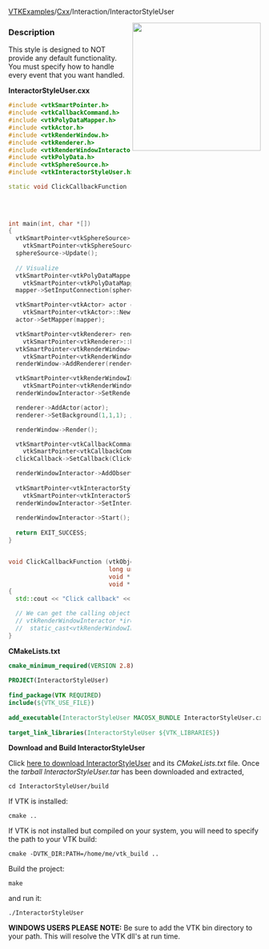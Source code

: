 [VTKExamples](/home/)/[Cxx](/Cxx)/Interaction/InteractorStyleUser

<img align="right" src="https://github.com/lorensen/VTKExamples/blob/gh-pages/Testing/Baseline/Interaction/TestInteractorStyleUser.png?raw=true" width="256" />

### Description
This style is designed to NOT provide any default functionality. You must specify how to handle every event that you want handled.

**InteractorStyleUser.cxx**
```c++
#include <vtkSmartPointer.h>
#include <vtkCallbackCommand.h>
#include <vtkPolyDataMapper.h>
#include <vtkActor.h>
#include <vtkRenderWindow.h>
#include <vtkRenderer.h>
#include <vtkRenderWindowInteractor.h>
#include <vtkPolyData.h>
#include <vtkSphereSource.h>
#include <vtkInteractorStyleUser.h>

static void ClickCallbackFunction ( vtkObject* caller,
                                    long unsigned int eventId,
                                    void* clientData,
                                    void* callData );

int main(int, char *[])
{
  vtkSmartPointer<vtkSphereSource> sphereSource = 
    vtkSmartPointer<vtkSphereSource>::New();
  sphereSource->Update();
  
  // Visualize
  vtkSmartPointer<vtkPolyDataMapper> mapper = 
    vtkSmartPointer<vtkPolyDataMapper>::New();
  mapper->SetInputConnection(sphereSource->GetOutputPort());

  vtkSmartPointer<vtkActor> actor = 
    vtkSmartPointer<vtkActor>::New();
  actor->SetMapper(mapper);

  vtkSmartPointer<vtkRenderer> renderer = 
    vtkSmartPointer<vtkRenderer>::New();
  vtkSmartPointer<vtkRenderWindow> renderWindow = 
    vtkSmartPointer<vtkRenderWindow>::New();
  renderWindow->AddRenderer(renderer);

  vtkSmartPointer<vtkRenderWindowInteractor> renderWindowInteractor = 
    vtkSmartPointer<vtkRenderWindowInteractor>::New();
  renderWindowInteractor->SetRenderWindow(renderWindow);

  renderer->AddActor(actor);
  renderer->SetBackground(1,1,1); // Background color white

  renderWindow->Render();

  vtkSmartPointer<vtkCallbackCommand> clickCallback = 
    vtkSmartPointer<vtkCallbackCommand>::New();
  clickCallback->SetCallback(ClickCallbackFunction);

  renderWindowInteractor->AddObserver ( vtkCommand::LeftButtonPressEvent, clickCallback );
  
  vtkSmartPointer<vtkInteractorStyleUser> style = 
    vtkSmartPointer<vtkInteractorStyleUser>::New();
  renderWindowInteractor->SetInteractorStyle(style);
  
  renderWindowInteractor->Start();
  
  return EXIT_SUCCESS;
}


void ClickCallbackFunction (vtkObject *,
                            long unsigned int,
                            void *,
                            void *)
{
  std::cout << "Click callback" << std::endl;

  // We can get the calling object like this:
  // vtkRenderWindowInteractor *iren = 
  //  static_cast<vtkRenderWindowInteractor*>(caller);
}
```
**CMakeLists.txt**
```cmake
cmake_minimum_required(VERSION 2.8)
 
PROJECT(InteractorStyleUser)
 
find_package(VTK REQUIRED)
include(${VTK_USE_FILE})
 
add_executable(InteractorStyleUser MACOSX_BUNDLE InteractorStyleUser.cxx)
 
target_link_libraries(InteractorStyleUser ${VTK_LIBRARIES})
```

**Download and Build InteractorStyleUser**

Click [here to download InteractorStyleUser](https://github.com/lorensen/VTKWikiExamplesTarballs/raw/master/InteractorStyleUser.tar) and its *CMakeLists.txt* file.
Once the *tarball InteractorStyleUser.tar* has been downloaded and extracted,
```
cd InteractorStyleUser/build 
```
If VTK is installed:
```
cmake ..
```
If VTK is not installed but compiled on your system, you will need to specify the path to your VTK build:
```
cmake -DVTK_DIR:PATH=/home/me/vtk_build ..
```
Build the project:
```
make
```
and run it:
```
./InteractorStyleUser
```
**WINDOWS USERS PLEASE NOTE:** Be sure to add the VTK bin directory to your path. This will resolve the VTK dll's at run time.

